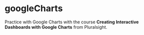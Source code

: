 # googleCharts
Practice with Google Charts with the course **Creating Interactive Dashboards with Google Charts** from Pluralsight.
